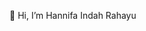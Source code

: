 👋 Hi, I’m Hannifa Indah Rahayu


<!---
locatny/locatny is a ✨ special ✨ repository because its `README.md` (this file) appears on your GitHub profile.
You can click the Preview link to take a look at your changes.
--->
